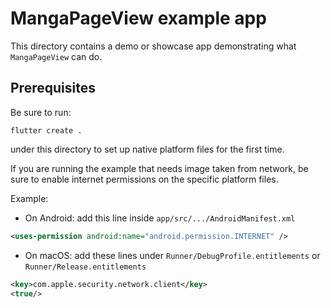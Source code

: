 # MangaPageView example app

This directory contains a demo or showcase app demonstrating what `MangaPageView` can do.

## Prerequisites

Be sure to run:

```shell
flutter create .
```

under this directory to set up native platform files for the first time.

If you are running the example that needs image taken from network, be sure to enable internet permissions on the specific platform files.
 
Example:
- On Android: add this line inside `app/src/.../AndroidManifest.xml`
```xml
<uses-permission android:name="android.permission.INTERNET" />
```
- On macOS: add these lines under `Runner/DebugProfile.entitlements` or `Runner/Release.entitlements`
```xml
<key>com.apple.security.network.client</key>
<true/>
```
